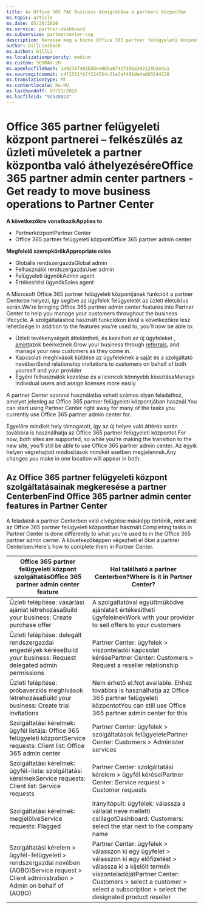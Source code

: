 ```yaml
---
title: Az Office 365 PAC Business átmigrálása a partneri központba
ms.topic: article
ms.date: 05/26/2020
ms.service: partner-dashboard
ms.subservice: partnercenter-csp
description: Keresse meg a közös Office 365 partner felügyeleti központ (PAC) szolgáltatásait, például az üzleti és szolgáltatási kérelmek összeállítását a partneri központba való Migrálás után.
author: billLinzbach
ms.author: billLi
ms.localizationpriority: medium
ms.custom: SEOMAY.20
ms.openlocfilehash: 1a9270f405b58ee065a67427395a392128b3eda1
ms.sourcegitcommit: c4f2561fb7f224554c31e3af491de4ad65644158
ms.translationtype: MT
ms.contentlocale: hu-HU
ms.lasthandoff: 07/23/2020
ms.locfileid: "92528023"
---
```

# <a name="office-365-partner-admin-center-partners---get-ready-to-move-business-operations-to-partner-center"></a><span data-ttu-id="93954-103">Office 365 partner felügyeleti központ partnerei – felkészülés az üzleti műveletek a partner központba való áthelyezésére</span><span class="sxs-lookup"><span data-stu-id="93954-103">Office 365 partner admin center partners - Get ready to move business operations to Partner Center</span></span>

<span data-ttu-id="93954-104">**A következőkre vonatkozik**</span><span class="sxs-lookup"><span data-stu-id="93954-104">**Applies to**</span></span> 

- <span data-ttu-id="93954-105">Partnerközpont</span><span class="sxs-lookup"><span data-stu-id="93954-105">Partner Center</span></span>
- <span data-ttu-id="93954-106">Office 365 partner felügyeleti központ</span><span class="sxs-lookup"><span data-stu-id="93954-106">Office 365 partner admin center</span></span>

<span data-ttu-id="93954-107">**Megfelelő szerepkörök**</span><span class="sxs-lookup"><span data-stu-id="93954-107">**Appropriate roles**</span></span>

- <span data-ttu-id="93954-108">Globális rendszergazda</span><span class="sxs-lookup"><span data-stu-id="93954-108">Global admin</span></span>
- <span data-ttu-id="93954-109">Felhasználói rendszergazda</span><span class="sxs-lookup"><span data-stu-id="93954-109">User admin</span></span>
- <span data-ttu-id="93954-110">Felügyeleti ügynök</span><span class="sxs-lookup"><span data-stu-id="93954-110">Admin agent</span></span>
- <span data-ttu-id="93954-111">Értékesítési ügynök</span><span class="sxs-lookup"><span data-stu-id="93954-111">Sales agent</span></span>

<span data-ttu-id="93954-112">A Microsoft Office 365 partner felügyeleti központjának funkcióit a partner Centerbe helyezi, így segítve az ügyfelek felügyeletét az üzleti életciklus során.</span><span class="sxs-lookup"><span data-stu-id="93954-112">We're bringing Office 365 partner admin center features into Partner Center to help you manage your customers throughout the business lifecycle.</span></span> <span data-ttu-id="93954-113">A szolgáltatáshoz használt funkciókon kívül a következőkre lesz lehetősége:</span><span class="sxs-lookup"><span data-stu-id="93954-113">In addition to the features you're used to, you'll now be able to:</span></span>

- <span data-ttu-id="93954-114">Üzleti tevékenységeit áttekintheti, és kezelheti az új ügyfeleket [, amint](referrals.md)azok beérkeznek.</span><span class="sxs-lookup"><span data-stu-id="93954-114">Grow your business through [referrals](referrals.md), and manage your new customers as they come in.</span></span>
- <span data-ttu-id="93954-115">Kapcsolati meghívások küldése az ügyfeleknek a saját és a szolgáltató nevében</span><span class="sxs-lookup"><span data-stu-id="93954-115">Send relationship invitations to customers on behalf of both yourself and your provider</span></span>
- <span data-ttu-id="93954-116">Egyéni felhasználók kezelése és a licencek könnyebb kiosztása</span><span class="sxs-lookup"><span data-stu-id="93954-116">Manage individual users and assign licenses more easily</span></span>

<span data-ttu-id="93954-117">A partner Center azonnal használatba veheti számos olyan feladathoz, amelyet jelenleg az Office 365 partner felügyeleti központjában használ.</span><span class="sxs-lookup"><span data-stu-id="93954-117">You can start using Partner Center right away for many of the tasks you currently use Office 365 partner admin center for.</span></span> 

<span data-ttu-id="93954-118">Egyelőre mindkét hely támogatott, így az új helyre való áttérés során továbbra is használhatja az Office 365 partner felügyeleti központot.</span><span class="sxs-lookup"><span data-stu-id="93954-118">For now, both sites are supported, so while you're making the transition to the new site, you'll still be able to use Office 365 partner admin center.</span></span> <span data-ttu-id="93954-119">Az egyik helyen végrehajtott módosítások mindkét esetben megjelennek.</span><span class="sxs-lookup"><span data-stu-id="93954-119">Any changes you make in one location will appear in both.</span></span>

## <a name="find-office-365-partner-admin-center-features-in-partner-center"></a><span data-ttu-id="93954-120">Az Office 365 partner felügyeleti központ szolgáltatásainak megkeresése a partner Centerben</span><span class="sxs-lookup"><span data-stu-id="93954-120">Find Office 365 partner admin center features in Partner Center</span></span>

<span data-ttu-id="93954-121">A feladatok a partner Centerben való elvégzése másképp történik, mint amit az Office 365 partner felügyeleti központban használt.</span><span class="sxs-lookup"><span data-stu-id="93954-121">Completing tasks in Partner Center is done differently to what you're used to in the Office 365 partner admin center.</span></span> <span data-ttu-id="93954-122">A következőképpen végezheti el őket a partner Centerben.</span><span class="sxs-lookup"><span data-stu-id="93954-122">Here's how to complete them in Partner Center.</span></span>

| <span data-ttu-id="93954-123">Office 365 partner felügyeleti központ szolgáltatás</span><span class="sxs-lookup"><span data-stu-id="93954-123">Office 365 partner admin center feature</span></span>                       | <span data-ttu-id="93954-124">Hol található a partner Centerben?</span><span class="sxs-lookup"><span data-stu-id="93954-124">Where is it in Partner Center?</span></span> | 
|   -----------------------------------------------  | -------------- |
| <span data-ttu-id="93954-125">Üzleti felépítése: vásárlási ajánlat létrehozása</span><span class="sxs-lookup"><span data-stu-id="93954-125">Build your business: Create purchase offer</span></span> | <span data-ttu-id="93954-126">A szolgáltatóval együttműködve ajánlatait értékesítheti ügyfeleinek</span><span class="sxs-lookup"><span data-stu-id="93954-126">Work with your provider to sell offers to your customers</span></span> |
| <span data-ttu-id="93954-127">Üzleti felépítése: delegált rendszergazdai engedélyek kérése</span><span class="sxs-lookup"><span data-stu-id="93954-127">Build your business: Request delegated admin permissions</span></span> | <span data-ttu-id="93954-128">Partner Center: ügyfelek > viszonteladói kapcsolat kérése</span><span class="sxs-lookup"><span data-stu-id="93954-128">Partner Center: Customers > Request a reseller relationship</span></span> |
| <span data-ttu-id="93954-129">Üzleti felépítése: próbaverziós meghívások létrehozása</span><span class="sxs-lookup"><span data-stu-id="93954-129">Build your business: Create trial invitations</span></span> | <span data-ttu-id="93954-130">Nem érhető el.</span><span class="sxs-lookup"><span data-stu-id="93954-130">Not available.</span></span> <span data-ttu-id="93954-131">Ehhez továbbra is használhatja az Office 365 partner felügyeleti központot</span><span class="sxs-lookup"><span data-stu-id="93954-131">You can still use Office 365 partner admin center for this</span></span> |
| <span data-ttu-id="93954-132">Szolgáltatási kérelmek: ügyfél listája: Office 365 felügyeleti központ</span><span class="sxs-lookup"><span data-stu-id="93954-132">Service requests: Client list: Office 365 admin center</span></span> | <span data-ttu-id="93954-133">Partner Center: ügyfelek > szolgáltatások felügyelete</span><span class="sxs-lookup"><span data-stu-id="93954-133">Partner Center: Customers > Administer services</span></span> |
| <span data-ttu-id="93954-134">Szolgáltatási kérelmek: ügyfél-lista: szolgáltatási kérelmek</span><span class="sxs-lookup"><span data-stu-id="93954-134">Service requests: Client list: Service requests</span></span> | <span data-ttu-id="93954-135">Partner Center: szolgáltatási kérelem > ügyfél kérései</span><span class="sxs-lookup"><span data-stu-id="93954-135">Partner Center: Service request > Customer requests</span></span> |
| <span data-ttu-id="93954-136">Szolgáltatási kérelmek: megjelölve</span><span class="sxs-lookup"><span data-stu-id="93954-136">Service requests: Flagged</span></span> | <span data-ttu-id="93954-137">Irányítópult: ügyfelek: válassza a vállalat neve melletti csillagot</span><span class="sxs-lookup"><span data-stu-id="93954-137">Dashboard: Customers: select the star next to the company name</span></span> |
| <span data-ttu-id="93954-138">Szolgáltatási kérelem > ügyfél-felügyeleti > rendszergazdai nevében (AOBO)</span><span class="sxs-lookup"><span data-stu-id="93954-138">Service request > Client administration > Admin on behalf of (AOBO)</span></span> | <span data-ttu-id="93954-139">Partner Center: ügyfelek > válasszon ki egy ügyfelet > válasszon ki egy előfizetést > válassza ki a kijelölt termék viszonteladóját</span><span class="sxs-lookup"><span data-stu-id="93954-139">Partner Center: Customers > select a customer > select a subscription > select the designated product reseller</span></span> |

